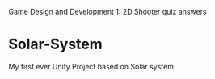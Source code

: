 Game Design and Development 1: 2D Shooter quiz answers


# Solar-System
My first ever Unity Project based on Solar system 
